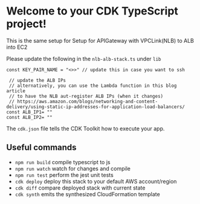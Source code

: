 # Welcome to your CDK TypeScript project!

This is the same setup for Setup for APIGateway with VPCLink(NLB) to ALB into EC2

Please update the following in the `nlb-alb-stack.ts` under `lib`

```
const KEY_PAIR_NAME = "<>>" // update this in case you want to ssh

 // update the ALB IPs
 // alternatively, you can use the Lambda function in this blog article
 // to have the NLB aut-register ALB IPs (when it changes)
 // https://aws.amazon.com/blogs/networking-and-content-delivery/using-static-ip-addresses-for-application-load-balancers/
const ALB_IP1= "" 
const ALB_IP2= ""

```

The `cdk.json` file tells the CDK Toolkit how to execute your app.

## Useful commands

 * `npm run build`   compile typescript to js
 * `npm run watch`   watch for changes and compile
 * `npm run test`    perform the jest unit tests
 * `cdk deploy`      deploy this stack to your default AWS account/region
 * `cdk diff`        compare deployed stack with current state
 * `cdk synth`       emits the synthesized CloudFormation template
